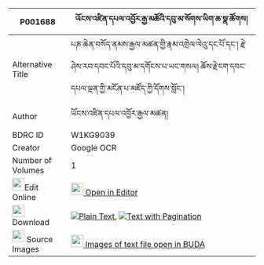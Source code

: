 |P001688|ཡོངས་འཛིན་དཔལ་འབྱོར་རྒྱ་མཚོའི་དབུ་མ་སོགས་ཡིག་ཆ་སྣ་ཚོགས། 
| --- | --- 
|Alternative Title |པཎ་ཆེན་བསོད་ནམས་རྒྱལ་མཚན་གྱི་རྣམ་འགྲེལ་ལེའུ་དང་པོ་དང་། རྗེ་ཤེས་རབ་དབང་པོའི་དབུ་མ་དགོངས་པ་ཡང་གསལ། ཆོས་རྗེ་ངག་དབང་དཔལ་ལྡན་གྱི་མངོན་པ་མཛོད་ཀྱི་དོགས་སློང་།
|Author| ཡོངས་འཛིན་དཔལ་འབྱོར་རྒྱལ་མཚན།
|BDRC ID | W1KG9039
|Creator | Google OCR
|Number of Volumes| 1
|<img width="25" src="https://img.icons8.com/color/25/000000/edit-property.png">Edit Online| [<img width="25" src="https://avatars.githubusercontent.com/u/45091458?s=200&v=4"> Open in Editor](http://editor.openpecha.org/P001688)
|<img width="25" src="https://img.icons8.com/fluent/48/000000/download-2.png"/>  Download | [![](https://img.icons8.com/color/20/000000/txt.png)Plain Text](https://github.com/Openpecha/P001688/releases/download/v1/yongdzin_paljor_gyatso_i_uma_s_plain_P001688.zip), [![](https://img.icons8.com/color/20/000000/txt.png)Text with Pagination](https://github.com/Openpecha/P001688/releases/download/v1/yongdzin_paljor_gyatso_i_uma_s_pages_P001688.zip)
|<img width="25" src="https://img.icons8.com/plasticine/100/000000/pictures-folder.png"/>  Source Images | [<img width="25" src="https://library.bdrc.io/icons/BUDA-small.svg"> Images of text file open in BUDA](https://library.bdrc.io/show/bdr:W1KG9039)
